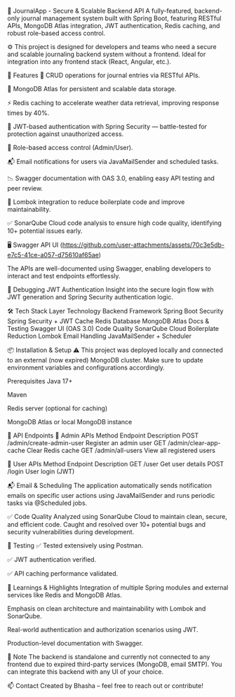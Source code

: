 📓 JournalApp - Secure & Scalable Backend API
A fully-featured, backend-only journal management system built with Spring Boot, featuring RESTful APIs, MongoDB Atlas integration, JWT authentication, Redis caching, and robust role-based access control.

⚙️ This project is designed for developers and teams who need a secure and scalable journaling backend system without a frontend. Ideal for integration into any frontend stack (React, Angular, etc.).

🔧 Features
📑 CRUD operations for journal entries via RESTful APIs.

🧾 MongoDB Atlas for persistent and scalable data storage.

⚡ Redis caching to accelerate weather data retrieval, improving response times by 40%.

🔐 JWT-based authentication with Spring Security — battle-tested for protection against unauthorized access.

👥 Role-based access control (Admin/User).

📬 Email notifications for users via JavaMailSender and scheduled tasks.

📉 Swagger documentation with OAS 3.0, enabling easy API testing and peer review.

🧹 Lombok integration to reduce boilerplate code and improve maintainability.

✅ SonarQube Cloud code analysis to ensure high code quality, identifying 10+ potential issues early.

🖥️ Swagger API UI (https://github.com/user-attachments/assets/70c3e5db-e7c5-41ce-a057-d75610af65ae)

The APIs are well-documented using Swagger, enabling developers to interact and test endpoints effortlessly.


🔐 Debugging JWT Authentication
Insight into the secure login flow with JWT generation and Spring Security authentication logic.


🛠️ Tech Stack
Layer	Technology
Backend Framework	Spring Boot
Security	Spring Security + JWT
Cache	Redis
Database	MongoDB Atlas
Docs & Testing	Swagger UI (OAS 3.0)
Code Quality	SonarQube Cloud
Boilerplate Reduction	Lombok
Email Handling	JavaMailSender + Scheduler

📦 Installation & Setup
⚠️ This project was deployed locally and connected to an external (now expired) MongoDB cluster. Make sure to update environment variables and configurations accordingly.

Prerequisites
Java 17+

Maven

Redis server (optional for caching)

MongoDB Atlas or local MongoDB instance

🚀 API Endpoints
🔐 Admin APIs
Method	Endpoint	Description
POST	/admin/create-admin-user	Register an admin user
GET	/admin/clear-app-cache	Clear Redis cache
GET	/admin/all-users	View all registered users

👤 User APIs
Method	Endpoint	Description
GET	/user	Get user details
POST	/login	User login (JWT)

📬 Email & Scheduling
The application automatically sends notification emails on specific user actions using JavaMailSender and runs periodic tasks via @Scheduled jobs.

✅ Code Quality
Analyzed using SonarQube Cloud to maintain clean, secure, and efficient code. Caught and resolved over 10+ potential bugs and security vulnerabilities during development.

🧪 Testing
✅ Tested extensively using Postman.

✅ JWT authentication verified.

✅ API caching performance validated.

🧠 Learnings & Highlights
Integration of multiple Spring modules and external services like Redis and MongoDB Atlas.

Emphasis on clean architecture and maintainability with Lombok and SonarQube.

Real-world authentication and authorization scenarios using JWT.

Production-level documentation with Swagger.

📌 Note
The backend is standalone and currently not connected to any frontend due to expired third-party services (MongoDB, email SMTP). You can integrate this backend with any UI of your choice.

📫 Contact
Created by Bhasha – feel free to reach out or contribute!
